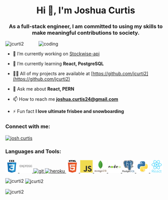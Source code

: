 <h1 align="center">Hi 👋, I'm Joshua Curtis</h1>

<h3 align="center">As a full-stack engineer, I am committed to using my skills to make meaningful contributions to society.</h3>
<img align="right" alt="coding" width="400" src="https://media.tenor.com/-UygBh3nnfEAAAAC/coding.gif" />

<p align="left"> <img src="https://komarev.com/ghpvc/?username=jcurti2&label=Profile%20views&color=0e75b6&style=flat" alt="jcurti2" /> </p>

- 🔭 I’m currently working on [Stockwise-api](yuurierusan/stockwise-api)

- 🌱 I’m currently learning **React, PostgreSQL**

- 👨‍💻 All of my projects are available at [https://github.com/jcurti2](https://github.com/jcurti2)

- 💬 Ask me about **React, PERN**

- 📫 How to reach me **joshua.curtis24@gmail.com**

- ⚡ Fun fact **I love ultimate frisbee and snowboarding**

<h3 align="left">Connect with me:</h3>
<p align="left">
<a href="https://www.linkedin.com/in/josh-curtis08/" target="blank"><img align="center" src="https://raw.githubusercontent.com/rahuldkjain/github-profile-readme-generator/master/src/images/icons/Social/linked-in-alt.svg" alt="josh curtis" height="30" width="40" /></a>
</p>

<h3 align="left">Languages and Tools:</h3>
<p align="left"> <a href="https://www.w3schools.com/css/" target="_blank" rel="noreferrer"> <img src="https://raw.githubusercontent.com/devicons/devicon/master/icons/css3/css3-original-wordmark.svg" alt="css3" width="40" height="40"/> </a> <a href="https://expressjs.com" target="_blank" rel="noreferrer"> <img src="https://raw.githubusercontent.com/devicons/devicon/master/icons/express/express-original-wordmark.svg" alt="express" width="40" height="40"/> </a> <a href="https://git-scm.com/" target="_blank" rel="noreferrer"> <img src="https://www.vectorlogo.zone/logos/git-scm/git-scm-icon.svg" alt="git" width="40" height="40"/> </a> <a href="https://heroku.com" target="_blank" rel="noreferrer"> <img src="https://www.vectorlogo.zone/logos/heroku/heroku-icon.svg" alt="heroku" width="40" height="40"/> </a> <a href="https://www.w3.org/html/" target="_blank" rel="noreferrer"> <img src="https://raw.githubusercontent.com/devicons/devicon/master/icons/html5/html5-original-wordmark.svg" alt="html5" width="40" height="40"/> </a> <a href="https://developer.mozilla.org/en-US/docs/Web/JavaScript" target="_blank" rel="noreferrer"> <img src="https://raw.githubusercontent.com/devicons/devicon/master/icons/javascript/javascript-original.svg" alt="javascript" width="40" height="40"/> </a> <a href="https://www.mongodb.com/" target="_blank" rel="noreferrer"> <img src="https://raw.githubusercontent.com/devicons/devicon/master/icons/mongodb/mongodb-original-wordmark.svg" alt="mongodb" width="40" height="40"/> </a> <a href="https://nodejs.org" target="_blank" rel="noreferrer"> <img src="https://raw.githubusercontent.com/devicons/devicon/master/icons/nodejs/nodejs-original-wordmark.svg" alt="nodejs" width="40" height="40"/> </a> <a href="https://www.postgresql.org" target="_blank" rel="noreferrer"> <img src="https://raw.githubusercontent.com/devicons/devicon/master/icons/postgresql/postgresql-original-wordmark.svg" alt="postgresql" width="40" height="40"/> </a> <a href="https://www.python.org" target="_blank" rel="noreferrer"> <img src="https://raw.githubusercontent.com/devicons/devicon/master/icons/python/python-original.svg" alt="python" width="40" height="40"/> </a> <a href="https://reactjs.org/" target="_blank" rel="noreferrer"> <img src="https://raw.githubusercontent.com/devicons/devicon/master/icons/react/react-original-wordmark.svg" alt="react" width="40" height="40"/> </a> </p>

<p><img align="left" src="https://github-readme-stats.vercel.app/api/top-langs?username=jcurti2&show_icons=true&locale=en&layout=compact" alt="jcurti2" /></p>

<p>&nbsp;<img align="center" src="https://github-readme-stats.vercel.app/api?username=jcurti2&show_icons=true&locale=en" alt="jcurti2" /></p>

<p><img align="center" src="https://github-readme-streak-stats.herokuapp.com/?user=jcurti2&" alt="jcurti2" /></p>


